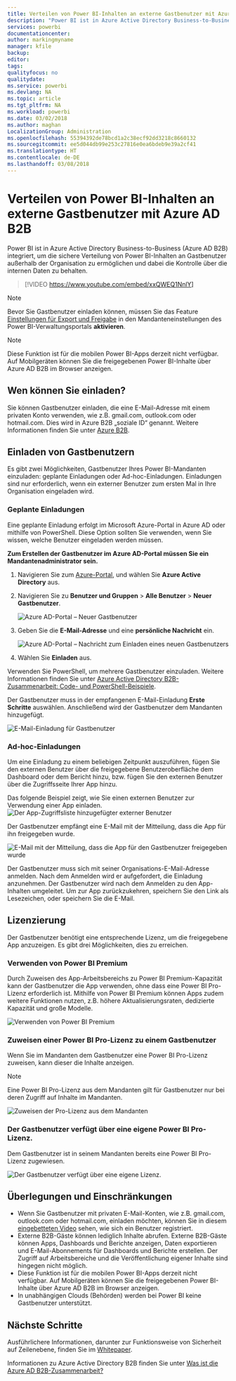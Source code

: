 ```yaml
---
title: Verteilen von Power BI-Inhalten an externe Gastbenutzer mit Azure AD B2B
description: "Power BI ist in Azure Active Directory Business-to-Business (Azure AD B2B) integriert, um die sichere Verteilung von Power BI-Inhalten an Gastbenutzer außerhalb der Organisation zu ermöglichen."
services: powerbi
documentationcenter: 
author: markingmyname
manager: kfile
backup: 
editor: 
tags: 
qualityfocus: no
qualitydate: 
ms.service: powerbi
ms.devlang: NA
ms.topic: article
ms.tgt_pltfrm: NA
ms.workload: powerbi
ms.date: 03/02/2018
ms.author: maghan
LocalizationGroup: Administration
ms.openlocfilehash: 55394392de78bcd1a2c38ecf92dd3218c8660132
ms.sourcegitcommit: ee5d044db99e253c27816e0ea6bdeb9e39a2cf41
ms.translationtype: HT
ms.contentlocale: de-DE
ms.lasthandoff: 03/08/2018
---
```

# <a name="distribute-power-bi-content-to-external-guest-users-with-azure-ad-b2b"></a>Verteilen von Power BI-Inhalten an externe Gastbenutzer mit Azure AD B2B

Power BI ist in Azure Active Directory Business-to-Business (Azure AD B2B) integriert, um die sichere Verteilung von Power BI-Inhalten an Gastbenutzer außerhalb der Organisation zu ermöglichen und dabei die Kontrolle über die internen Daten zu behalten.

> [!VIDEO https://www.youtube.com/embed/xxQWEQ1NnlY]

> [!NOTE]
> Bevor Sie Gastbenutzer einladen können, müssen Sie das Feature [Einstellungen für Export und Freigabe](service-admin-portal.md#export-and-sharing-settings) in den Mandanteneinstellungen des Power BI-Verwaltungsportals **aktivieren**.

> [!NOTE]
> Diese Funktion ist für die mobilen Power BI-Apps derzeit nicht verfügbar. Auf Mobilgeräten können Sie die freigegebenen Power BI-Inhalte über Azure AD B2B im Browser anzeigen. 

## <a name="who-can-you-invite"></a>Wen können Sie einladen?

Sie können Gastbenutzer einladen, die eine E-Mail-Adresse mit einem privaten Konto verwenden, wie z.B. gmail.com, outlook.com oder hotmail.com. Dies wird in Azure B2B „soziale ID“ genannt. Weitere Informationen finden Sie unter [Azure B2B](https://docs.microsoft.com/en-us/azure/active-directory/active-directory-b2b-what-is-azure-ad-b2b).

## <a name="invite-guest-users"></a>Einladen von Gastbenutzern

Es gibt zwei Möglichkeiten, Gastbenutzer Ihres Power BI-Mandanten einzuladen: geplante Einladungen oder Ad-hoc-Einladungen. Einladungen sind nur erforderlich, wenn ein externer Benutzer zum ersten Mal in Ihre Organisation eingeladen wird.

### <a name="planned-invites"></a>Geplante Einladungen

Eine geplante Einladung erfolgt im Microsoft Azure-Portal in Azure AD oder mithilfe von PowerShell. Diese Option sollten Sie verwenden, wenn Sie wissen, welche Benutzer eingeladen werden müssen. 

**Zum Erstellen der Gastbenutzer im Azure AD-Portal müssen Sie ein Mandantenadministrator sein.**

1. Navigieren Sie zum [Azure-Portal](https://portal.azure.com), und wählen Sie **Azure Active Directory** aus.

2. Navigieren Sie zu **Benutzer und Gruppen** > **Alle Benutzer** > **Neuer Gastbenutzer**.

    ![Azure AD-Portal – Neuer Gastbenutzer](media/service-admin-azure-ad-b2b/azuread-portal-new-guest-user.png)

3. Geben Sie die **E-Mail-Adresse** und eine **persönliche Nachricht** ein.

    ![Azure AD-Portal – Nachricht zum Einladen eines neuen Gastbenutzers](media/service-admin-azure-ad-b2b/azuread-portal-invite-message.png)

4. Wählen Sie **Einladen** aus.

Verwenden Sie PowerShell, um mehrere Gastbenutzer einzuladen. Weitere Informationen finden Sie unter [Azure Active Directory B2B-Zusammenarbeit: Code- und PowerShell-Beispiele](https://docs.microsoft.com/azure/active-directory/active-directory-b2b-code-samples).

Der Gastbenutzer muss in der empfangenen E-Mail-Einladung **Erste Schritte** auswählen. Anschließend wird der Gastbenutzer dem Mandanten hinzugefügt.

![E-Mail-Einladung für Gastbenutzer](media/service-admin-azure-ad-b2b/guest-user-invite-email.png)

### <a name="ad-hoc-invites"></a>Ad-hoc-Einladungen

Um eine Einladung zu einem beliebigen Zeitpunkt auszuführen, fügen Sie den externen Benutzer über die freigegebene Benutzeroberfläche dem Dashboard oder dem Bericht hinzu, bzw. fügen Sie den externen Benutzer über die Zugriffsseite Ihrer App hinzu.

Das folgende Beispiel zeigt, wie Sie einen externen Benutzer zur Verwendung einer App einladen.
![Der App-Zugriffsliste hinzugefügter externer Benutzer](media/service-admin-azure-ad-b2b/power-bi-app-access.png)

Der Gastbenutzer empfängt eine E-Mail mit der Mitteilung, dass die App für ihn freigegeben wurde.

![E-Mail mit der Mitteilung, dass die App für den Gastbenutzer freigegeben wurde](media/service-admin-azure-ad-b2b/guest-user-invite-email2.png)

Der Gastbenutzer muss sich mit seiner Organisations-E-Mail-Adresse anmelden. Nach dem Anmelden wird er aufgefordert, die Einladung anzunehmen. Der Gastbenutzer wird nach dem Anmelden zu den App-Inhalten umgeleitet. Um zur App zurückzukehren, speichern Sie den Link als Lesezeichen, oder speichern Sie die E-Mail.

## <a name="licensing"></a>Lizenzierung

Der Gastbenutzer benötigt eine entsprechende Lizenz, um die freigegebene App anzuzeigen. Es gibt drei Möglichkeiten, dies zu erreichen.

### <a name="use-power-bi-premium"></a>Verwenden von Power BI Premium

Durch Zuweisen des App-Arbeitsbereichs zu Power BI Premium-Kapazität kann der Gastbenutzer die App verwenden, ohne dass eine Power BI Pro-Lizenz erforderlich ist. Mithilfe von Power BI Premium können Apps zudem weitere Funktionen nutzen, z.B. höhere Aktualisierungsraten, dedizierte Kapazität und große Modelle.

![Verwenden von Power BI Premium](media/service-admin-azure-ad-b2b/license-approach1.png)

### <a name="assign-power-bi-pro-license-to-guest-user"></a>Zuweisen einer Power BI Pro-Lizenz zu einem Gastbenutzer

Wenn Sie im Mandanten dem Gastbenutzer eine Power BI Pro-Lizenz zuweisen, kann dieser die Inhalte anzeigen.

> [!NOTE]
> Eine Power BI Pro-Lizenz aus dem Mandanten gilt für Gastbenutzer nur bei deren Zugriff auf Inhalte im Mandanten.

![Zuweisen der Pro-Lizenz aus dem Mandanten](media/service-admin-azure-ad-b2b/license-approach2.png)

### <a name="guest-user-brings-their-own-power-bi-pro-license"></a>Der Gastbenutzer verfügt über eine eigene Power BI Pro-Lizenz.

Dem Gastbenutzer ist in seinem Mandanten bereits eine Power BI Pro-Lizenz zugewiesen.

![Der Gastbenutzer verfügt über eine eigene Lizenz.](media/service-admin-azure-ad-b2b/license-approach3.png)

## <a name="considerations-and-limitations"></a>Überlegungen und Einschränkungen

* Wenn Sie Gastbenutzer mit privaten E-Mail-Konten, wie z.B. gmail.com, outlook.com oder hotmail.com, einladen möchten, können Sie in diesem [eingebetteten Video](https://docs.microsoft.com/en-us/azure/active-directory/active-directory-b2b-redemption-experience) sehen, wie sich ein Benutzer registriert.
* Externe B2B-Gäste können lediglich Inhalte abrufen. Externe B2B-Gäste können Apps, Dashboards und Berichte anzeigen, Daten exportieren und E-Mail-Abonnements für Dashboards und Berichte erstellen. Der Zugriff auf Arbeitsbereiche und die Veröffentlichung eigener Inhalte sind hingegen nicht möglich.
* Diese Funktion ist für die mobilen Power BI-Apps derzeit nicht verfügbar. Auf Mobilgeräten können Sie die freigegebenen Power BI-Inhalte über Azure AD B2B im Browser anzeigen.
* In unabhängigen Clouds (Behörden) werden bei Power BI keine Gastbenutzer unterstützt.

## <a name="next-steps"></a>Nächste Schritte

Ausführlichere Informationen, darunter zur Funktionsweise von Sicherheit auf Zeilenebene, finden Sie im [Whitepaper](https://aka.ms/powerbi-b2b-whitepaper).

Informationen zu Azure Active Directory B2B finden Sie unter [Was ist die Azure AD B2B-Zusammenarbeit?](https://docs.microsoft.com/azure/active-directory/active-directory-b2b-what-is-azure-ad-b2b)

